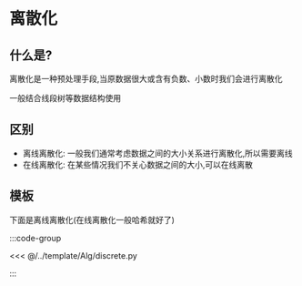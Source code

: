 # 离散化

## 什么是?

离散化是一种预处理手段,当原数据很大或含有负数、小数时我们会进行离散化

一般结合线段树等数据结构使用

## 区别
- 离线离散化: 一般我们通常考虑数据之间的大小关系进行离散化,所以需要离线
- 在线离散化: 在某些情况我们不关心数据之间的大小,可以在线离散

## 模板

下面是离线离散化(在线离散化一般哈希就好了)

:::code-group

<<< @/../template/Alg/discrete.py

:::